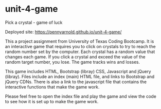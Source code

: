 # unit-4-game
Pick a crystal - game of luck

 Deployed site: https://pennyarnold.github.io/unit-4-game/

This a project assignment from University of Texas Coding Bootcamp.  It is an interactive game that requires you to click on crystals to try to reach the random number set by the computer.  Each crystal has a random value that changes each game.  If you click a crystal and exceed the value of the random target number, you lose.  The game tracks wins and losses.  

This game includes HTML, Bootstrap (libray) CSS, Javascript and jQuery (libray).  Files include an index (main) HTML file, and links to Bootstrap and jQuery CDNs.  There is also a link to the javascript file that contains the interactive functions that make the game work.

Please feel free to open the index file and play the game and view the code to see how it is set up to make the game work.
